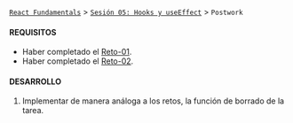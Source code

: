 [`React Fundamentals`](../../README.md) > [`Sesión 05: Hooks y useEffect`](../Readme.md) > `Postwork`

#### REQUISITOS
- Haber completado el [Reto-01](../Reto-01).
- Haber completado el [Reto-02](../Reto-02).

#### DESARROLLO

1. Implementar de manera análoga a los retos, la función de borrado de la tarea.
